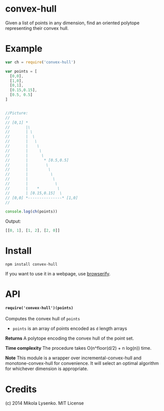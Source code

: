 convex-hull
===========
Given a list of points in any dimension, find an oriented polytope representing their convex hull.

# Example

```javascript
var ch = require('convex-hull')

var points = [
  [0,0],
  [1,0],
  [0,1],
  [0.15,0.15],
  [0.5, 0.5]
]


//Picture:
//
// [0,1] *
//       |\
//       | \
//       |  \
//       |   \
//       |    \
//       |     \
//       |      \
//       |       * [0.5,0.5]
//       |        \
//       |         \
//       |          \
//       |           \
//       |            \
//       |    *        \
//       | [0.15,0.15]  \
// [0,0] *---------------* [1,0]
//

console.log(ch(points))
```

Output:

```javascript
[[0, 1], [1, 2], [2, 0]]
```

# Install

```
npm install convex-hull
```

If you want to use it in a webpage, use [browserify](http://browserify.org).

# API

#### `require('convex-hull')(points)`
Computes the convex hull of `points`

* `points` is an array of points encoded as `d` length arrays

**Returns** A polytope encoding the convex hull of the point set.

**Time complexity** The procedure takes O(n^floor(d/2) + n log(n)) time.

**Note** This module is a wrapper over incremental-convex-hull and monotone-convex-hull for convenience.  It will select an optimal algorithm for whichever dimension is appropriate.


# Credits
(c) 2014 Mikola Lysenko. MIT License